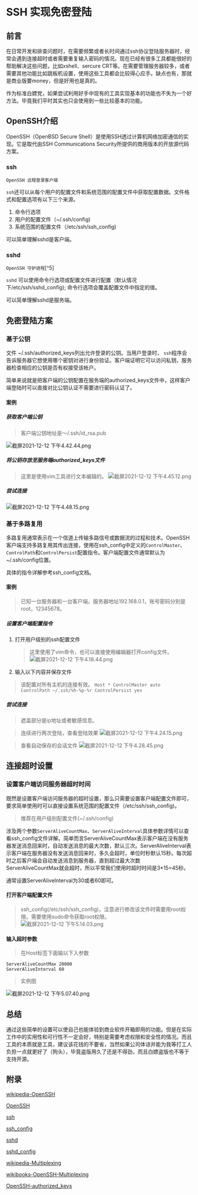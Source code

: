 # SSH 实现免密登陆

## 前言
在日常开发和排查问题时，在需要频繁或者长时间通过ssh协议登陆服务器时，经常会遇到连接超时或者需要重复输入密码的情况。现在已经有很多工具都能很好的帮助解决这些问题，比如xshell、sercure CRT等。在需要管理服务器较多，或者需要其他功能比如跳板机设置，使用这些工具都会比较得心应手。缺点也有，那就是商业版要money，但是好用也是真的。

作为标准白嫖党，如果尝试利用好手中现有的工具实现基本的功能也不失为一个好方法。毕竟我们平时其实也只会使用到一些比较基本的功能。
## OpenSSH介绍
OpenSSH（OpenBSD Secure Shell）是使用SSH透过计算机网络加密通信的实现。它是取代由SSH Communications Security所提供的商用版本的开放源代码方案。
### ssh
`OpenSSH 远程登录客户端`

`ssh`还可以从每个用户的配置文件和系统范围的配置文件中获取配置数据。文件格式和配置选项有以下三个来源。
1.  命令行选项
1.  用户的配置文件（~/.ssh/config)
1.  系统范围的配置文件（/etc/ssh/ssh_config)

可以简单理解sshd是客户端。
### sshd
`OpenSSH 守护进程`[^5]

`sshd` 可以使用命令行选项或配置文件进行配置（默认情况下/etc/ssh/sshd_config); 命令行选项会覆盖配置文件中指定的值。

可以简单理解sshd是服务端。
## 免密登陆方案
### 基于公钥
文件 ~/.ssh/authorized_keys列出允许登录的公钥。当用户登录时， `ssh`程序会告诉服务器它想使用哪个密钥对进行身份验证。客户端证明它可以访问私钥，服务器检查相应的公钥是否有权接受该帐户。

简单来说就是把客户端的公钥配置在服务端的authorized_keys文件中，这样客户端登陆时可以直接对比公钥认证不需要进行密码认证了。
#### 案例
##### 获取客户端公钥
> 客户端公钥地址是～/.ssh/id_rsa.pub

![截屏2021-12-12 下午4.42.44.png](https://p1-juejin.byteimg.com/tos-cn-i-k3u1fbpfcp/5ff7a1a50b6b457dac513c08c0e99f9b~tplv-k3u1fbpfcp-watermark.image?)
##### 将公钥存放至服务端authorized_keys文件
> 这里是使用vim工具进行文本编辑的。
![截屏2021-12-12 下午4.45.12.png](https://p1-juejin.byteimg.com/tos-cn-i-k3u1fbpfcp/b821b7de369844b2a6d69e819623c177~tplv-k3u1fbpfcp-watermark.image?)
##### 尝试连接

![截屏2021-12-12 下午4.48.15.png](https://p1-juejin.byteimg.com/tos-cn-i-k3u1fbpfcp/1591f69e84f14eb7be775182b24f2d92~tplv-k3u1fbpfcp-watermark.image?)
### 基于多路复用
多路复用通常表示在一个信道上传输多路信号或数据流的过程和技术。OpenSSH 客户端支持多路复用其传出连接，使用在ssh_config中定义的`ControlMaster`、`ControlPath`和`ControlPersist`配置指令。客户端配置文件通常默认为~/.ssh/config位置。

具体的指令详解参考ssh_config文档。
#### 案例
> 已知一台服务器和一台客户端。服务器地址192.168.0.1，账号密码分别是root，12345678。
##### 设置客户端配置指令
1. 打开用户级别的ssh配置文件
    > 这里使用了vim命令，也可以直接使用编辑器打开config文件。 
    ![截屏2021-12-12 下午4.18.44.png](https://p9-juejin.byteimg.com/tos-cn-i-k3u1fbpfcp/d319b2f35f394fa98741bdb501057983~tplv-k3u1fbpfcp-watermark.image?)
2. 输入以下内容并保存文件
> 该配置对所有主机的连接有效。
    ```
    Host *
        ControlMaster auto
        ControlPath ~/.ssh/%h-%p-%r
        ControlPersist yes
    ```
##### 尝试连接
> 遮盖部分是ip地址或者敏感信息。

> 连续进行两次登陆，查看登陆效果
![截屏2021-12-12 下午4.24.15.png](https://p1-juejin.byteimg.com/tos-cn-i-k3u1fbpfcp/acc1afa275da4fc9859d8f65608075ec~tplv-k3u1fbpfcp-watermark.image?)

> 查看自动保存的会话文件
![截屏2021-12-12 下午4.28.45.png](https://p6-juejin.byteimg.com/tos-cn-i-k3u1fbpfcp/bafd5566fcd146a095711c722f709dea~tplv-k3u1fbpfcp-watermark.image?)
## 连接超时设置
### 设置客户端访问服务器超时时间
既然是设置客户端访问服务器的超时设置，那么只需要设置客户端配置文件即可，要求简单使用时可以直接设置系统范围的配置文件（/etc/ssh/ssh_config)。
> 推荐在用户级别配置文件(~/.ssh/config)

涉及两个参数`ServerAliveCountMax`、`ServerAliveInterval`具体参数详情可以查看ssh_config文件详解。简单而言ServerAliveCountMax表示客户端在没有服务器发送消息回来时，自动发送消息的最大次数，默认三次。ServerAliveInterval表示客户端在服务器没有发送消息回来时，多久会超时，单位时秒默认15秒。每次超时之后客户端会自动发送消息到服务器，直到超过最大次数ServerAliveCountMax就会超时，所以平常我们使用时超时时间是3*15=45秒。

通常设置ServerAliveInterval为30或者60即可。
#### 打开客户端配置文件
> ssh_config(/etc/ssh/ssh_config)，注意进行修改该文件时需要用root权限。需要使用sudo命令获取root权限。
![截屏2021-12-12 下午5.14.03.png](https://p6-juejin.byteimg.com/tos-cn-i-k3u1fbpfcp/5f054fff0ec64eb899700b586b180258~tplv-k3u1fbpfcp-watermark.image?)
#### 输入超时参数
> 在Host标签下面输以下入参数
```
ServerAliveCountMax 20000
ServerAliveInterval 60
```
> 实例图

![截屏2021-12-12 下午5.07.40.png](https://p9-juejin.byteimg.com/tos-cn-i-k3u1fbpfcp/2f59e032e36f4682865c50d7eebde981~tplv-k3u1fbpfcp-watermark.image?)
## 总结
通过这些简单的设置可以使自己也能体验到商业软件开箱即用的功能。但是在实际工作中的实用性和可行性不一定会好，特别是需要考虑权限和安全性的情况。而且工具的本质就是工具，建议该花钱的不要省，当然如果公司体谅并能为我等打工人负担一点就更好了（狗头），毕竟盗版用久了还是不得劲，而且白嫖盗版也不等于支持开源。

## 附录
[wikipedia-OpenSSH](https://zh.wikipedia.org/wiki/OpenSSH)

[OpenSSH](https://www.openssh.com/)

[ssh](https://man.openbsd.org/ssh.1)

[ssh_config](https://man.openbsd.org/ssh_config)

[sshd](https://man.openbsd.org/sshd.8)

[sshd_config](https://man.openbsd.org/sshd_config.5)

[wikipedia-Multiplexing](https://zh.wikipedia.org/wiki/%E5%A4%9A%E8%B7%AF%E5%A4%8D%E7%94%A8)

[wikibooks-OpenSSH-Multiplexing](https://en.wikibooks.org/wiki/OpenSSH/Cookbook/Multiplexing)

[OpenSSH-authorized_keys](https://man.openbsd.org/sshd.8#AUTHORIZED_KEYS_FILE_FORMAT)